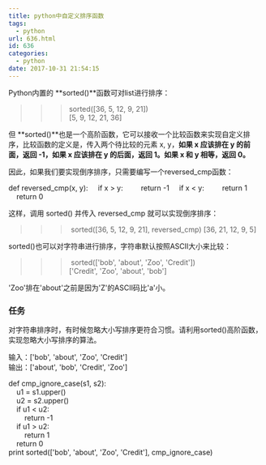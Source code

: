 ```yaml
---
title: python中自定义排序函数
tags:
  - python
url: 636.html
id: 636
categories:
  - python
date: 2017-10-31 21:54:15
---
```


Python内置的 **sorted()**函数可对list进行排序：

>>>sorted(\[36, 5, 12, 9, 21\])  
\[5, 9, 12, 21, 36\]

但 **sorted()**也是一个高阶函数，它可以接收一个比较函数来实现自定义排序，比较函数的定义是，传入两个待比较的元素 x, y，**如果 x 应该排在 y 的前面，返回 -1，如果 x 应该排在 y 的后面，返回 1。如果 x 和 y 相等，返回 0。**

因此，如果我们要实现倒序排序，只需要编写一个reversed_cmp函数：

def reversed_cmp(x, y):
    if x > y:
        return -1
    if x < y:
        return 1
    return 0

这样，调用 sorted() 并传入 reversed_cmp 就可以实现倒序排序：

>>> sorted(\[36, 5, 12, 9, 21\], reversed_cmp)
\[36, 21, 12, 9, 5\]

sorted()也可以对字符串进行排序，字符串默认按照ASCII大小来比较：

>>> sorted(\['bob', 'about', 'Zoo', 'Credit'\])
\['Credit', 'Zoo', 'about', 'bob'\]

'Zoo'排在'about'之前是因为'Z'的ASCII码比'a'小。

### 任务

对字符串排序时，有时候忽略大小写排序更符合习惯。请利用sorted()高阶函数，实现忽略大小写排序的算法。

输入：\['bob', 'about', 'Zoo', 'Credit'\]  
输出：\['about', 'bob', 'Credit', 'Zoo'\]

def cmp\_ignore\_case(s1, s2):  
    u1 = s1.upper()  
    u2 = s2.upper()  
    if u1 < u2:  
        return -1  
    if u1 > u2:  
        return 1  
    return 0  
print sorted(\['bob', 'about', 'Zoo', 'Credit'\], cmp\_ignore\_case)